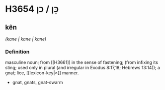 # H3654 כֵּן / כן

## kên

_(kane | kane | kane)_

### Definition

masculine noun; from [[H3661]] in the sense of fastening; (from infixing its sting; used only in plural (and irregular in Exodus 8:17,18; Hebrews 13:14)); a gnat; lice, [[lexicon-key|×]] manner.

- gnat, gnats, gnat-swarm
